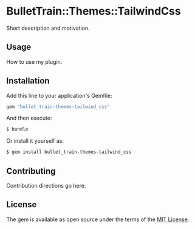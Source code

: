 # BulletTrain::Themes::TailwindCss
Short description and motivation.

## Usage
How to use my plugin.

## Installation
Add this line to your application's Gemfile:

```ruby
gem "bullet_train-themes-tailwind_css"
```

And then execute:
```bash
$ bundle
```

Or install it yourself as:
```bash
$ gem install bullet_train-themes-tailwind_css
```

## Contributing
Contribution directions go here.

## License
The gem is available as open source under the terms of the [MIT License](https://opensource.org/licenses/MIT).
